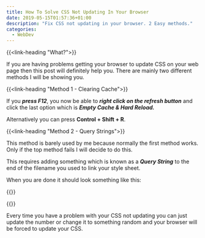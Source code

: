 ```yaml
---
title: How To Solve CSS Not Updating In Your Browser
date: 2019-05-15T01:57:36+01:00
description: "Fix CSS not updating in your browser. 2 Easy methods."
categories:
  - WebDev
---
```


{{<link-heading "What?">}}

If you are having problems getting your browser to update CSS on your web page then this post will definitely help you. There are mainly two different methods I will be showing you.

{{<link-heading "Method 1 - Clearing Cache">}}

If you ***press F12***, you now be able to ***right click on the refresh button*** and click the last option which is ***Empty Cache & Hard Reload.***

Alternatively you can press **Control + Shift + R**.

{{<link-heading "Method 2 - Query Strings">}}

This method is barely used by me because normally the first method works. Only if the top method fails I will decide to do this.

This requires adding something which is known as a ***Query String*** to the end of the filename you used to link your style sheet.

When you are done it should look something like this:

{{<highlight HTML>}}
<link rel="stylesheet" href="styles.css?v=1"/>
{{</highlight>}}

Every time you have a problem with your CSS not updating you can just update the number or change it to something random and your browser will be forced to update your CSS.

